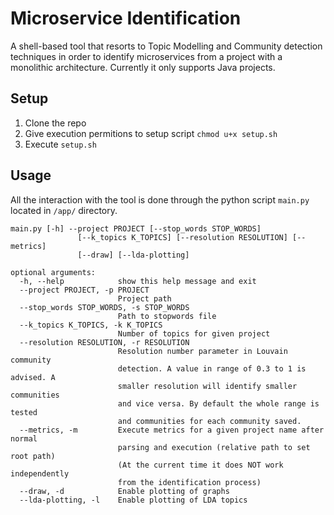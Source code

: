 # Microservice Identification

A shell-based tool that resorts to Topic Modelling and Community detection techniques in order to identify microservices from a project with a monolithic architecture. 
Currently it only supports Java projects.

## Setup
1. Clone the repo
2. Give execution permitions to setup script `chmod u+x setup.sh`
3. Execute `setup.sh`


## Usage
All the interaction with the tool is done through the python script `main.py` located in `/app/` directory.

```
main.py [-h] --project PROJECT [--stop_words STOP_WORDS]
               [--k_topics K_TOPICS] [--resolution RESOLUTION] [--metrics]
               [--draw] [--lda-plotting]

optional arguments:
  -h, --help            show this help message and exit
  --project PROJECT, -p PROJECT
                        Project path
  --stop_words STOP_WORDS, -s STOP_WORDS
                        Path to stopwords file
  --k_topics K_TOPICS, -k K_TOPICS
                        Number of topics for given project
  --resolution RESOLUTION, -r RESOLUTION
                        Resolution number parameter in Louvain community
                        detection. A value in range of 0.3 to 1 is advised. A
                        smaller resolution will identify smaller communities
                        and vice versa. By default the whole range is tested
                        and communities for each community saved.
  --metrics, -m         Execute metrics for a given project name after normal
                        parsing and execution (relative path to set root path)
                        (At the current time it does NOT work independently
                        from the identification process)
  --draw, -d            Enable plotting of graphs
  --lda-plotting, -l    Enable plotting of LDA topics
```
